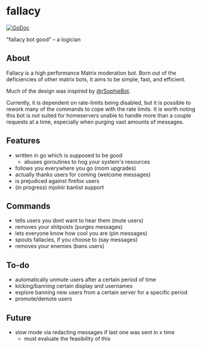 # fallacy

[![GoDoc](https://godoc.org/github.com/qua3k/fallacy?status.svg)](https://godoc.org/github.com/qua3k/fallacy)

"fallacy bot good" – a logician

## About

Fallacy is a high performance Matrix moderation bot. Born out of the
deficiencies of other matrix bots, it aims to be simple, fast, and efficient.

Much of the design was inspired by [@rSophieBot](https://t.me/rSophieBot).

Currently, it is dependent on rate-limits being disabled, but it is possible to
rework many of the commands to cope with the rate limits. It is worth noting
this bot is not suited for homeservers unable to handle more than a couple
requests at a time, especially when purging vast amounts of messages.

## Features

*   written in go which is supposed to be good
    *   abuses goroutines to hog your system's resources
*   follows you everywhere you go (room upgrades)
*   actually thanks users for coming (welcome messages)
*   is prejudiced against firefox users
*   (in progress) mjolnir banlist support

## Commands

*   tells users you dont want to hear them (mute users)
*   removes your shitposts (purges messages)
*   lets everyone know how cool you are (pin messages)
*   spouts fallacies, if you choose to (say messages)
*   removes your enemies (bans users)

## To-do

*   automatically unmute users after a certain period of time
*   kicking/banning certain display and usernames
*   explore banning new users from a certain server for a specific period
*   promote/demote users

## Future

*   slow mode via redacting messages if last one was sent in x time
    *   must evaluate the feasibility of this